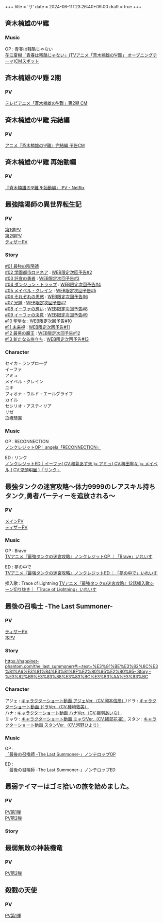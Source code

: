 +++
title = 'サ'
date = 2024-06-11T23:26:40+09:00
draft = true
+++

## 斉木楠雄のΨ難
### Music
OP : 青春は残酷じゃない\
[花江夏樹「青春は残酷じゃない」(TVアニメ「斉木楠雄のΨ難」 オープニングテーマ)CMスポット](https://youtu.be/f-xdJeEn8_Q?si=MHGIsIuZNruRMEaK)

## 斉木楠雄のΨ難 2期
### PV
[テレビアニメ「斉木楠雄のΨ難」第2期 CM](https://youtu.be/Aha1TjvvEUs?si=gdzkjTIP_ofh2mab)

## 斉木楠雄のΨ難 完結編
### PV
[アニメ『斉木楠雄のΨ難』完結編 予告CM](https://youtu.be/11YbeWCHK10?si=za6DxvvWdyu7M3vu)

## 斉木楠雄のΨ難 再始動編
### PV
[『斉木楠雄のΨ難 Ψ始動編』 PV - Netflix](https://youtu.be/q6ADSNh9ceQ?si=-w2Tj-X6tu_tgdms)

  
## 最強陰陽師の異世界転生記

### PV
[第1弾PV](https://www.youtube.com/watch?v=klj-p3GT7ho)\
[第2弾PV](https://www.youtube.com/watch?v=6bYBB5ZF5a8)\
[ティザーPV](https://www.youtube.com/watch?v=fZUGLGLVHoM)

### Story
[#01 最強の陰陽師](https://saikyo-onmyouji.asmik-ace.co.jp/story/01-2/)\
[#02 学園都市ロドネア](https://saikyo-onmyouji.asmik-ace.co.jp/story/ep02/) : [WEB限定次回予告#2](https://www.youtube.com/watch?v=qu2A3h5XWO0)\
[#03 託宣の勇者](https://saikyo-onmyouji.asmik-ace.co.jp/story/ep03/) : [WEB限定次回予告#3](https://www.youtube.com/watch?v=I46DOb-HpTg)\
[#04 ダンジョン・トラップ](https://saikyo-onmyouji.asmik-ace.co.jp/story/ep04/) : [WEB限定次回予告#4](https://www.youtube.com/watch?v=mKRWRw5Jyzs)\
[#05 メイベル・クレイン](https://saikyo-onmyouji.asmik-ace.co.jp/story/ep05/) : [WEB限定次回予告#5](https://www.youtube.com/watch?v=4u_rsShJFAs)\
[#06 それぞれの思惑](https://saikyo-onmyouji.asmik-ace.co.jp/story/ep06/) : [WEB限定次回予告#6](https://www.youtube.com/watch?v=AGHvDdN6Kdk)\
[#07 兄妹](https://saikyo-onmyouji.asmik-ace.co.jp/story/ep07/) : [WEB限定次回予告#7](https://www.youtube.com/watch?v=Nl7B7iyJpOE)\
[#08 イーファの想い](https://saikyo-onmyouji.asmik-ace.co.jp/story/ep08/) : [WEB限定次回予告#8](https://www.youtube.com/watch?v=-9xnXUdYVvs)\
[#09 イーファの決意](https://saikyo-onmyouji.asmik-ace.co.jp/story/09-2/) : [WEB限定次回予告#9](https://www.youtube.com/watch?v=CJS9ydlpLf4)\
[#10 聖皇女](https://saikyo-onmyouji.asmik-ace.co.jp/story/ep10/) : [WEB限定次回予告#10](https://youtube.com/watch?v=apsNw718i5o)\
[#11 未来視](https://saikyo-onmyouji.asmik-ace.co.jp/story/ep11/) : [WEB限定次回予告#11](https://www.youtube.com/watch?v=HuxP4lPvHCQ)\
[#12 最悪の魔王](https://saikyo-onmyouji.asmik-ace.co.jp/story/ep12/) : [WEB限定次回予告#12](https://www.youtube.com/watch?v=PN6zuYerDys)\
[#13 新たなる旅立ち](https://saikyo-onmyouji.asmik-ace.co.jp/story/13-2/) : [WEB限定次回予告#13](https://www.youtube.com/watch?v=fvbNPhC2_KU)

### Character
セイカ・ランプローグ\
イーファ\
アミュ\
メイベル・クレイン\
ユキ\
フィオナ・ウルド・エールグライフ\
カイル\
セシリオ・アスティリア\
リゼ\
玖峨晴嘉

### Music
OP : RECONNECTION\
[ノンクレジットOP｜angela「RECONNECTION」](https://www.youtube.com/watch?v=XQP9q35GbVQ)

ED : リンク\
[ノンクレジットED｜イーファ( CV.和氣あず未 )× アミュ( CV.稗田寧々 )× メイベル ( CV.鬼頭明里 )「リンク」 ](https://www.youtube.com/watch?v=DZDt8zk3804)

## 最強タンクの迷宮攻略～体力9999のレアスキル持ちタンク,勇者パーティーを追放される～

### PV
[メインPV](https://youtu.be/DgIGwe5p-eQ)\
[ティザーPV](https://youtu.be/hmo02s4-0wo)
### Music
OP : Brave\
[TVアニメ『最強タンクの迷宮攻略』ノンクレジットOP ｜「Brave」いれいす](https://youtu.be/l5OccRM9k6o)

ED : 夢の中で\
[TVアニメ『最強タンクの迷宮攻略』ノンクレジットED ｜「夢の中で」いれいす](https://youtu.be/4t5gGUcuEFk)

挿入歌 : Trace of Lightning
[TVアニメ『最強タンクの迷宮攻略』12話挿入歌シーン切り抜き｜「Trace of Lightning」いれいす](https://youtu.be/dqqX_e2OZX4)
  

## 最後の召喚士 -The Last Summoner-

### PV
[ティザーPV](https://youtu.be/m1Gla-Ka9WQ)\
[本PV](https://youtu.be/1ZkF0fSNfXQ)
### Story
https://happinet-phantom.com/the_last_summoner/#:~:text=%E3%81%BE%E3%82%8C%E3%81%A6%E3%81%84%E3%81%8F%E2%80%95%E2%80%95-,Story,-%E3%82%B9%E3%83%88%E3%83%BC%E3%83%AA%E3%83%BC

### Character
アジェ : [キャラクターショート動画 アジェVer.（CV.岡本信彦）](https://youtu.be/KrV91YbGGpw)\ドラ : [キャラクターショート動画 ドラVer.（CV.種﨑敦美）](https://youtu.be/TXr69XrzSPU)\
ハナ : [キャラクターショート動画 ハナVer.（CV.相羽あいな）](https://youtu.be/h5Ug6EWlG0E)\
ミャウ : [キャラクターショート動画 ミャウVer.（CV.礒部花凜）](https://youtu.be/bbiTT3T3pkA)
スタン : [キャラクターショート動画 スタンVer.（CV.河野ひより）](https://youtu.be/rfE9GzVh170)

### Music
OP : \
[「最後の召喚師 -The Last Summoner-」ノンテロップOP](https://youtu.be/uCKHfK43Rtc)

ED : \
「最後の召喚師 -The Last Summoner-」ノンテロップED


  
  
  

## 最弱テイマーはゴミ拾いの旅を始めました。

### PV
[PV第1弾](https://youtu.be/_WPu42x2DEE)\
[PV第2弾](https://youtu.be/LtwLjXQ3p1A)

### Story

  
  

## 最弱無敗の神装機竜
### PV
[PV第2弾](https://youtu.be/LYTSjZL0rl4?si=SgzO_xVZEn_B-vFc)

  

## 殺戮の天使

### PV
[PV第1弾](https://youtu.be/4stAzotuKPs?si=J18elgXIGeErNrQD)